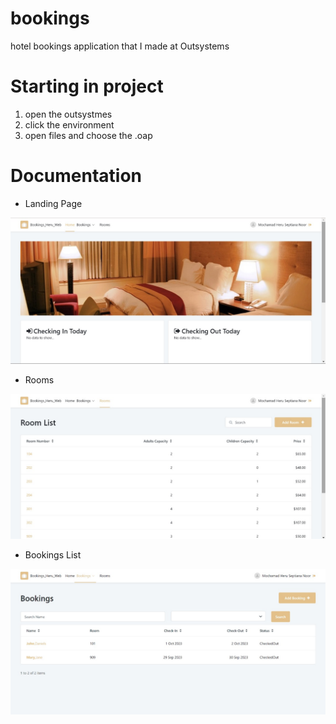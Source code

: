 # bookings
hotel bookings application that I made at Outsystems

# Starting in project
1. open the outsystmes
2. click the environment
3. open files and choose the .oap


# Documentation

- Landing Page

![Landing Page](Screenshot/Home.jpg)

- Rooms

![Rooms](Screenshot/Room.jpg)

- Bookings List

![list](Screenshot/Booking%20List.jpg)